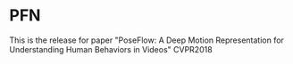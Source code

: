 # PFN
 This is the release for paper "PoseFlow: A Deep Motion Representation for Understanding Human Behaviors in Videos" CVPR2018
